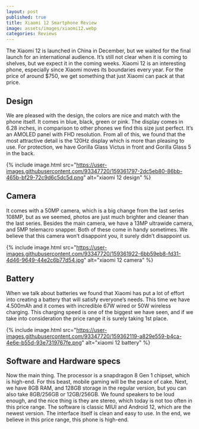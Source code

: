 ```yaml
---
layout: post
published: true
title: Xiaomi 12 Smartphone Review
image: assets/images/xiaomi12.webp
categories: Reviews
---
```


The Xiaomi 12 is launched in China in December, but we waited for the final launch for an international audience. It’s still not clear when it is coming to shelves, but we expect it in the coming weeks. Xiaomi 12 is an interesting phone, especially since Xiaomi moves its boundaries every year. For the price of around $750, we get something that just Xiaomi can pack at that price.

## Design

We are pleased with the design, the colors are nice and match with the phone itself. It comes in blue, black, green or pink. The display comes in 6.28 inches, in comparison to other phones we find this size just perfect. It’s an AMOLED panel with FHD resolution. From all of this, we found that the most attractive detail is the 120Hz display which is more than pleasing to use. For protection, we have Gorilla Glass Victus in front and Gorilla Glass 5 in the back.

{% include image.html src="https://user-images.githubusercontent.com/93347720/159361797-2dc5eb80-86bb-465b-bf29-72c9d6c5dc5d.png" alt="xiaomi 12 design" %}

## Camera

It comes with a 50MP camera, which is a big change from the last series 108MP, but as we seemed, photos are just much brighter and cleaner than the last series. Besides the main camera, we have a 13MP ultrawide camera, and 5MP telemacro snapper. Both of these come in handy sometimes. We believe that this camera won’t disappoint you, it surely didn’t disappoint us.

{% include image.html src="https://user-images.githubusercontent.com/93347720/159361922-6bb59eb8-fd31-4d46-9649-44e2c6b77d54.jpg" alt="xiaomi 12 camera" %}


## Battery

When we talk about batteries we found that Xiaomi has put a lot of effort into creating a battery that will satisfy everyone’s needs. This time we have 4.500mAh and it comes with incredible 67W wired or 50W wireless charging. This charging speed is one of the biggest we have seen, and if we take into consideration the price range it is surely taking 1st place.


{% include image.html src="https://user-images.githubusercontent.com/93347720/159362119-a829e559-b4ca-4e6e-b55d-93e7319767fe.png" alt="xiaomi 12 battery" %}


## Software and Hardware specs

Now the main thing. The processor is a snapdragon 8 Gen 1 chipset, which is high-end. For this beast, mobile gaming will be the peace of cake. Next, we have 8GB RAM, and 128GB storage in the regular version, but you can also take 8GB/256GB or 12GB/256GB. We found speakers to be loud enough, and the nice thing is they are stereo, which today is not too often in this price range. The software is classic MIUI and Android 12, which are the newest version. The interface itself is clean and easy to use. In the end, we believe in this price range, this phone is high-end.
